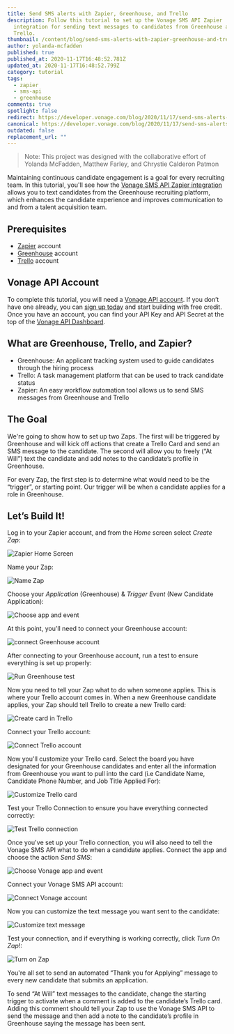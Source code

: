 ```yaml
---
title: Send SMS alerts with Zapier, Greenhouse, and Trello
description: Follow this tutorial to set up the Vonage SMS API Zapier
  integration for sending text messages to candidates from Greenhouse and
  Trello.
thumbnail: /content/blog/send-sms-alerts-with-zapier-greenhouse-and-trello/zapier_recruitment1200x600.png
author: yolanda-mcfadden
published: true
published_at: 2020-11-17T16:48:52.781Z
updated_at: 2020-11-17T16:48:52.799Z
category: tutorial
tags:
  - zapier
  - sms-api
  - greenhouse
comments: true
spotlight: false
redirect: https://developer.vonage.com/blog/2020/11/17/send-sms-alerts-with-zapier-greenhouse-and-trello
canonical: https://developer.vonage.com/blog/2020/11/17/send-sms-alerts-with-zapier-greenhouse-and-trello
outdated: false
replacement_url: ""
---
```

> Note: This project was designed with the collaborative effort of Yolanda McFadden, Matthew Farley, and Chrystie Calderon Patmon

Maintaining continuous candidate engagement is a goal for every recruiting team. In this tutorial, you'll see how the [Vonage SMS API Zapier integration](https://zapier.com/apps/vonage-sms-api/integrations) allows you to text candidates from the Greenhouse recruiting platform, which enhances the candidate experience and improves communication to and from a talent acquisition team.

## Prerequisites

* [Zapier](https://zapier.com/) account
* [Greenhouse](https://www.greenhouse.io/) account
* [Trello](https://trello.com/) account

## Vonage API Account

To complete this tutorial, you will need a [Vonage API account](http://developer.nexmo.com/ed?c=blog_text&ct=2020-11-17-send-sms-alerts-with-zapier-greenhouse-and-trello-dr). If you don’t have one already, you can [sign up today](http://developer.nexmo.com/ed?c=blog_text&ct=2020-11-17-send-sms-alerts-with-zapier-greenhouse-and-trello-dr) and start building with free credit. Once you have an account, you can find your API Key and API Secret at the top of the [Vonage API Dashboard](http://developer.nexmo.com/ed?c=blog_text&ct=2020-11-17-send-sms-alerts-with-zapier-greenhouse-and-trello-dr).

## What are Greenhouse, Trello, and Zapier?

* Greenhouse: An applicant tracking system used to guide candidates through the hiring process
* Trello: A task management platform that can be used to track candidate status
* Zapier: An easy workflow automation tool allows us to send SMS messages from Greenhouse and Trello

## The Goal

We're going to show how to set up two Zaps. The first will be triggered by Greenhouse and will kick off actions that create a Trello Card and send an SMS message to the candidate. The second will allow you to freely (“At Will”) text the candidate and add notes to the candidate’s profile in Greenhouse.

For every Zap, the first step is to determine what would need to be the “trigger”, or starting point. Our trigger will be when a candidate applies for a role in Greenhouse.

## Let’s Build It!

Log in to your Zapier account, and from the *Home* screen select *Create Zap*:

![Zapier Home Screen](/content/blog/send-sms-alerts-with-zapier-greenhouse-and-trello/image15.png "Zapier Home Screen")

Name your Zap:



![Name Zap](/content/blog/send-sms-alerts-with-zapier-greenhouse-and-trello/image2.png "Name Zap")

Choose your *Application* (Greenhouse) & *Trigger Event* (New Candidate Application):



![Choose app and event](/content/blog/send-sms-alerts-with-zapier-greenhouse-and-trello/image4.png "Choose app and event")

At this point, you'll need to connect your Greenhouse account:



![connect Greenhouse account](/content/blog/send-sms-alerts-with-zapier-greenhouse-and-trello/image3.png "connect Greenhouse account")

After connecting to your Greenhouse account, run a test to ensure everything is set up properly:



![Run Greenhouse test](/content/blog/send-sms-alerts-with-zapier-greenhouse-and-trello/image7.png "Run Greenhouse test")

Now you need to tell your Zap what to do when someone applies. This is where your Trello account comes in. When a new Greenhouse candidate applies, your Zap should tell Trello to create a new Trello card:



![Create card in Trello](/content/blog/send-sms-alerts-with-zapier-greenhouse-and-trello/image6.png "Create card in Trello")

Connect your Trello account:



![Connect Trello account](/content/blog/send-sms-alerts-with-zapier-greenhouse-and-trello/image14.png "Connect Trello account")

Now you'll customize your Trello card. Select the board you have designated for your Greenhouse candidates and enter all the information from Greenhouse you want to pull into the card (i.e Candidate Name, Candidate Phone Number, and Job Title Applied For):



![Customize Trello card](/content/blog/send-sms-alerts-with-zapier-greenhouse-and-trello/image10.png "Customize Trello card")

Test your Trello Connection to ensure you have everything connected correctly:



![Test Trello connection](/content/blog/send-sms-alerts-with-zapier-greenhouse-and-trello/image1.png "Test Trello connection")

Once you've set up your Trello connection, you will also need to tell the Vonage SMS API what to do when a candidate applies. Connect the app and choose the action *Send SMS*:



![Choose Vonage app and event](/content/blog/send-sms-alerts-with-zapier-greenhouse-and-trello/image11.png "Choose Vonage app and event")

Connect your Vonage SMS API account:



![Connect Vonage account](/content/blog/send-sms-alerts-with-zapier-greenhouse-and-trello/image13.png "Connect Vonage account")

Now you can customize the text message you want sent to the candidate:



![Customize text message](/content/blog/send-sms-alerts-with-zapier-greenhouse-and-trello/image5.png "Customize text message")

Test your connection, and if everything is working correctly, click *Turn On Zap*!:



![Turn on Zap](/content/blog/send-sms-alerts-with-zapier-greenhouse-and-trello/image8.png "Turn on Zap")

You're all set to send an automated “Thank you for Applying” message to every new candidate that submits an application.

To send “At Will” text messages to the candidate, change the starting trigger to activate when a comment is added to the candidate’s Trello card. Adding this comment should tell your Zap to use the Vonage SMS API to send the message and then add a note to the candidate’s profile in Greenhouse saying the message has been sent.